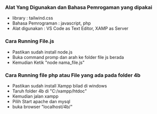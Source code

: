### Alat Yang Digunakan dan Bahasa Pemrogaman yang dipakai

- library : tailwind.css
- Bahasa Pemrograman : javascript, php
- Alat digunakan : VS Code as Text Editor, XAMP as Server

### Cara Running File.js 
- Pastikan sudah install node.js
- Buka command promp dan arah ke folder file js berada
- Kemudian Ketik "node nama_file.js"

### Cara Running file php atau File yang ada pada folder 4b
- Pastikan sudah install Xampp bilad di windows 
- Taruh folder 4b di "C:/xampp/htdoc"
- Kemudian jalan xampp
- Pilih Start apache dan mysql 
- buka browser "localhost/4b/"
